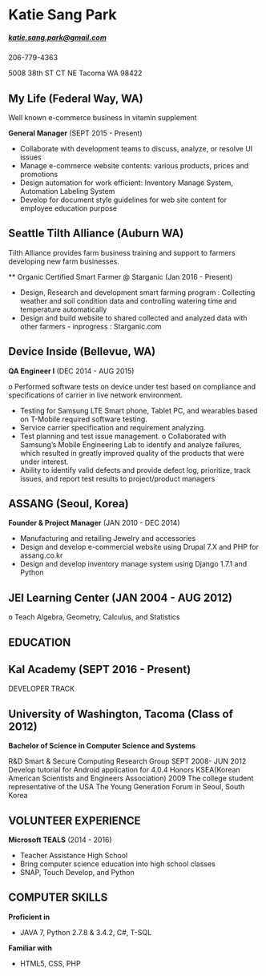 # Katie Sang Park 

##### katie.sang.park@gmail.com

206-779-4363

5008 38th ST CT NE 
Tacoma WA 98422

## My Life (Federal Way, WA)
Well known e-commerce business in vitamin supplement

**General Manager** (SEPT 2015 - Present)

- Collaborate with development teams to discuss, analyze, or resolve UI issues
- Manage e-commerce website contents: various products, prices and promotions
- Design automation for work efficient: Inventory Manage System, Automation Labeling System
- Develop for document style guidelines for web site content for employee education purpose

## Seattle Tilth Alliance (Auburn WA)
Tilth Alliance provides farm business training and support to farmers developing new farm businesses.

** Organic Certified Smart Farmer @ Starganic (Jan 2016 - Present)
- Design, Research and development smart farming program
 : Collecting weather and soil condition data and controlling watering time and temperature automatically
- Design and build website to shared collected and analyzed data with other farmers - inprogress
 : Starganic.com
 
 
## Device Inside (Bellevue, WA)

**QA Engineer I** (DEC 2014 - AUG 2015)

o Performed software tests on device under test based on compliance and specifications of carrier in live network environment. 
- Testing for Samsung LTE Smart phone, Tablet PC, and wearables based on T-Mobile required software testing. 
- Service carrier specification and requirement analyzing. 
- Test planning and test issue management. 
o	Collaborated with Samsung’s Mobile Engineering Lab to identify and analyze failures, which resulted in greatly improved quality of the products that were under interest. 
-	Ability to identify valid defects and provide defect log, prioritize, track issues, and report test results to project/product managers

## ASSANG (Seoul, Korea)

**Founder & Project Manager** (JAN 2010 - DEC 2014)

- Manufacturing and retailing Jewelry and accessories
- Design and develop e-commercial website using Drupal 7.X and PHP for assang.co.kr
- Design and develop inventory manage system using Django 1.7.1 and Python 


## JEI Learning Center (JAN 2004 - AUG 2012)

o Teach Algebra, Geometry, Calculus, and Statistics

## EDUCATION


## Kal Academy (SEPT 2016 - Present)
   DEVELOPER TRACK

## University of Washington, Tacoma (Class of 2012)

**Bachelor of Science in Computer Science and Systems**

R&D   Smart & Secure Computing Research Group SEPT 2008- JUN 2012
      Develop tutorial for Android application for 4.0.4
Honors 
     KSEA(Korean American Scientists and Engineers Association)
      2009 The college student representative of the USA
      The Young Generation Forum in Seoul, South Korea 

## VOLUNTEER EXPERIENCE

**Microsoft TEALS** (2014 - 2016)

- Teacher Assistance High School 
- Bring computer science education into high school classes
- SNAP, Touch Develop, and Python

## COMPUTER SKILLS

**Proficient in**

- JAVA 7, Python 2.7.8 & 3.4.2, C#, T-SQL

**Familiar with**

- HTML5, CSS, PHP
